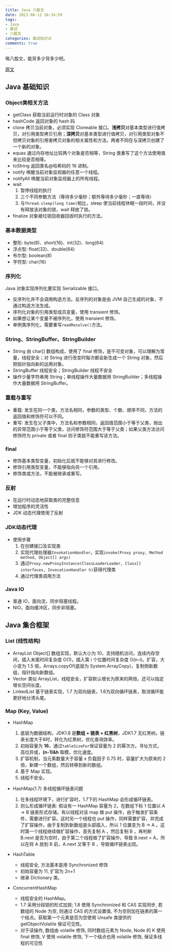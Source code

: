 ```yaml
---
title: Java 八股文
date: 2021-06-12 16:34:59
tags: 
- Java
- 面试
- 八股文
categories: 面试知识点
comments: true
---
```


唉八股文，能背多少背多少吧。
<!-- more -->
[原文](https://blog.csdn.net/qq_23696693/article/details/108406217)

## Java 基础知识

### Object类相关方法

* getClass 获取当前运行时对象的 Class 对象
* hashCode 返回对象的 hash 码
* clone 拷贝当前对象，必须实现 Cloneable 接口。**浅拷贝**对基本类型进行值拷贝，对引用类型拷贝引用；**深拷贝**对基本类型进行值拷贝，对引用类型对象不但拷贝对象的引用害拷贝对象的相关属性和方法。两者不同在与深拷贝创建了一个新的对象。
* equas 通过内存地址比较两个对象是否相等，String 类重写了这个方法使用值来比较是否相等。
* toString 返回类名@哈希码的 16 进制。
* notify 唤醒当前对象监视器的任意一个线程。
* notifyAll 唤醒当前对象监视器上的所有线程。
* wait
  1. 暂停线程的执行
  2. 三个不同参数方法（等待多少毫秒；额外等待多少毫秒；一直等待）
  3. 与`Thread.sleep(long time)`相比，sleep 使当前线程休眠一段时间，并没有释放该对象的锁，wait 释放了锁。
* finalize 对象被垃圾回收器回收时执行的方法。

### 基本数据类型

* 整形: byte(8)、short(16)、int(32)、long(64)
* 浮点型: float(32)、double(64)
* 布尔型: boolean(8)
* 字符型: char(16)

### 序列化

Java 对象实现序列化要实现 Serializable 接口。

* 反序列化并不会调用构造方法。反序列的对象是由 JVM 自己生成的对象，不通过构造方法生成。
* 序列化对象的引用类型成员变量，使用 transient 修饰。
* 如果想让某个变量不被序列化，使用 transient 修饰。
* 单例类序列化，需要重写`readResolve()`方法。

### String、StringBuffer、StringBuilder

* String 由 char[] 数组构成，使用了 final 修饰，是不可变对象，可以理解为常量，线程安全；对 String 进行改变时每次都会新生成一个 String 对象，然后把指针指向新的运用对象。
* StringBuffer 线程安全；StringBuilder 线程不安全
* 操作少量字符串用 String；单线程操作大量数据用 StringBuilder；多线程操作大量数据用 StringBuffer。

### 重载与重写

* 重载: 发生在同一个类，方法名相同，参数的类型、个数、顺序不同，方法的返回值和修饰符可以不同。
* 重写: 发生在父子类中，方法名和参数相同，返回值范围小于等于父类，抛出的异常范围小于等于父类，访问修饰符范围大于等于父类；如果父类方法访问修饰符为 private 或者 final 则子类就不能重写该方法。

### final

* 修饰基本类型变量，初始化后就不能够对其进行修改。
* 修饰引用类型变量，不能够指向另一个引用。
* 修饰类或方法，不能被继承或重写。

### 反射

* 在运行时动态地获取类的完整信息
* 增加程序的灵活性
* JDK 动态代理使用了反射

### JDK动态代理

* 使用步骤
  1. 在创建接口及实现类
  2. 实现代理处理器`InvokationHandler`，实现`invoke(Proxy proxy, Method method, Object[] args)`
  3. 通过`Proxy.newProxyInstance(ClassLoaderLoader, Class[] interfaces, InvocationHandler h)`获得代理类
  4. 通过代理类调用方法

### Java IO

* 普通 IO，面向流，同步阻塞线程。
* NIO，面向缓冲区，同步非阻塞。

## Java 集合框架

### List (线性结构)

* ArrayList Object[] 数组实现，默认大小为 10，支持随机访问，连续内存空间，插入末尾时间复杂度 O(1)，插入第 i 个位置时间复杂度 O(n-i)。扩容，大小变为 1.5 倍，Arrays.copyOf(底层为 System.ArrayCopy)，复制倒新数组，指针指向新数组。
* Vector 类似 ArrayList，线程安全，扩容默认增长为原来的两倍，还可以指定增长空间长度。
* LinkedList 基于链表实现，1.7 为双向链表，1.6为双向循环链表，取消循环能更好地分清头尾。

### Map (Key, Value)

* HashMap
  1. 底层为数据结构，JDK1.8 是**数组 + 链表 + 红黑树**，JDK1.7 无红黑树。链表长度大于8时，转化为红黑树，优化查询效率。
  2. 初始容量为 **16**，通过`tableSizeFor`保证容量为 2 的幂次方。寻址方式，高位异或，**(n-1)&h** 取模，优化速度。
  3. 扩容机制，当元素数量大于容量 x 负载因子 0.75 时，容量扩大为原来的 2 倍，新建一个数组，然后转移到新的数组。
  4. 基于 Map 实现。
  5. 线程不安全。

* HashMap(1.7) 多线程循环链表问题
  1. 在多线程环境下，进行扩容时，1.7下的 HashMap 会形成循环链表。
  2. 则么形成循环链表: 假设有一 HashMap 容量为 2，在数组下标 1 位置以 A -> B 链表形式存储。有以线程对该 map 做 put 操作，由于触发扩容条件，需要进行扩容。这时另一个线程也 put 操作，同样需要扩容，并完成了扩容操作，由于复制到新数组是头部插入，所以 1 位置变为 B -> A 。这时第一个线程继续做扩容操作，首先复制 A ，然后复制 B ，再判断 B.next 是否为空时，由于第二个线程做了扩容操作，导致 B.next = A，所以在将 A 放到 B 前，A.next 又等于 B ，导致循环链表出现。

* HashTable
  * 线程安全, 方法基本是用 Synchronized 修饰
  * 初始容量为 11, 扩容为 2n+1
  * 继承 Dictionary 类。

* ConcurrentHashMap
  * 线程安全的 HashMap。
  * 1.7 采用分段锁的形式加锁; 1.8 使用 Synchronized 和 CAS 实现同步, 若数组的 Node 为空, 则通过 CAS 的方式设置值, 不为空则加在链表的第一个结点。获取第一个元素是否为空使用 Unsafe 类提供的 getObjectVolatile 保证可见性。
  * 对于读操作, 数组由 volatile 修饰, 同时数组元素为 Node, Node 的 K 使用 final 修饰, V 使用 volatile 修饰, 下一个结点也用 volatile 修饰, 保证多线程的可见性
